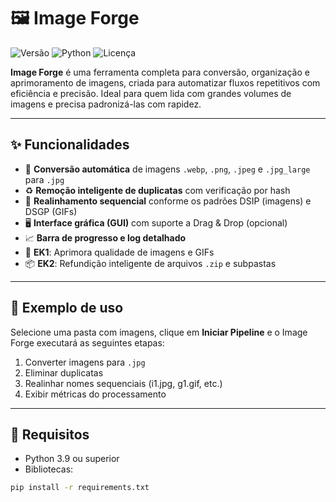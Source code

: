 # 🖼️ Image Forge

![Versão](https://img.shields.io/badge/vers%C3%A3o-v1.0.0-success?style=flat-square)
![Python](https://img.shields.io/badge/Python-3.9%2B-blue?style=flat-square&logo=python)
![Licença](https://img.shields.io/badge/Licença-MIT-informational?style=flat-square)

**Image Forge** é uma ferramenta completa para conversão, organização e aprimoramento de imagens, criada para automatizar fluxos repetitivos com eficiência e precisão. Ideal para quem lida com grandes volumes de imagens e precisa padronizá-las com rapidez.

---

## ✨ Funcionalidades

- 🔄 **Conversão automática** de imagens `.webp`, `.png`, `.jpeg` e `.jpg_large` para `.jpg`
- ♻️ **Remoção inteligente de duplicatas** com verificação por hash
- 🧩 **Realinhamento sequencial** conforme os padrões DSIP (imagens) e DSGP (GIFs)
- 🖥️ **Interface gráfica (GUI)** com suporte a Drag & Drop (opcional)
- 📈 **Barra de progresso e log detalhado**
- 🧪 **EK1**: Aprimora qualidade de imagens e GIFs
- 📦 **EK2**: Refundição inteligente de arquivos `.zip` e subpastas

---

## 📸 Exemplo de uso

Selecione uma pasta com imagens, clique em **Iniciar Pipeline** e o Image Forge executará as seguintes etapas:

1. Converter imagens para `.jpg`
2. Eliminar duplicatas
3. Realinhar nomes sequenciais (i1.jpg, g1.gif, etc.)
4. Exibir métricas do processamento

---

## 🧪 Requisitos

- Python 3.9 ou superior  
- Bibliotecas:

```bash
pip install -r requirements.txt

